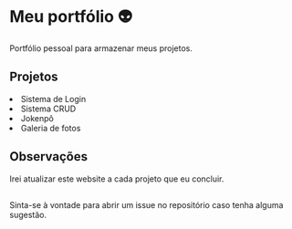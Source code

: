 # Meu portfólio 👽
Portfólio pessoal para armazenar meus projetos.

<h2>Projetos</h2>
<li>Sistema de Login</li>
<li>Sistema CRUD</li>
<li>Jokenpô</li>
<li>Galeria de fotos</li>

<h2>Observações</h2>
Irei atualizar este website a cada projeto que eu concluir.

##

Sinta-se à vontade para abrir um issue no repositório caso tenha alguma sugestão.
